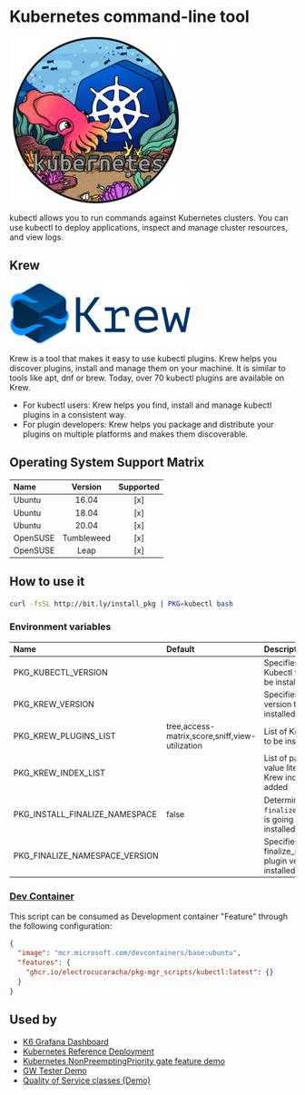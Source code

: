 # Kubernetes command-line tool

![Logo](../../docs/img/kubectl.png)

kubectl allows you to run commands against Kubernetes clusters. You
can use kubectl to deploy applications, inspect and manage cluster
resources, and view logs.

## Krew

![Logo](../../docs/img/krew.png)

Krew is a tool that makes it easy to use kubectl plugins. Krew helps
you discover plugins, install and manage them on your machine. It is
similar to tools like apt, dnf or brew. Today, over 70 kubectl plugins
are available on Krew.

- For kubectl users: Krew helps you find, install and manage kubectl
  plugins in a consistent way.
- For plugin developers: Krew helps you package and distribute your
  plugins on multiple platforms and makes them discoverable.

## Operating System Support Matrix

| Name     |  Version   | Supported |
| :------- | :--------: | :-------: |
| Ubuntu   |   16.04    |    [x]    |
| Ubuntu   |   18.04    |    [x]    |
| Ubuntu   |   20.04    |    [x]    |
| OpenSUSE | Tumbleweed |    [x]    |
| OpenSUSE |    Leap    |    [x]    |

## How to use it

```bash
curl -fsSL http://bit.ly/install_pkg | PKG=kubectl bash
```

### Environment variables

| Name                           | Default                                         | Description                                                     |
| :----------------------------- | :---------------------------------------------- | :-------------------------------------------------------------- |
| PKG_KUBECTL_VERSION            |                                                 | Specifies the Kubectl version to be installed                   |
| PKG_KREW_VERSION               |                                                 | Specifies the Krew version to be installed                      |
| PKG_KREW_PLUGINS_LIST          | tree,access-matrix,score,sniff,view-utilization | List of Krew plugins to be installed                            |
| PKG_KREW_INDEX_LIST            |                                                 | List of pair key-value literals of Krew indices to be added     |
| PKG_INSTALL_FINALIZE_NAMESPACE | false                                           | Determines if `finalize_namespace` is going to be installed     |
| PKG_FINALIZE_NAMESPACE_VERSION |                                                 | Specifies the finalize_namespace plugin version to be installed |

### [Dev Container](https://containers.dev/overview)

This script can be consumed as Development container "Feature" through the
following configuration:

```json
{
  "image": "mcr.microsoft.com/devcontainers/base:ubuntu",
  "features": {
    "ghcr.io/electrocucaracha/pkg-mgr_scripts/kubectl:latest": {}
  }
}
```

## Used by

- [K6 Grafana Dashboard](https://github.com/electrocucaracha/k6board)
- [Kubernetes Reference Deployment](https://github.com/electrocucaracha/krd)
- [Kubernetes NonPreemptingPriority gate feature demo](https://github.com/electrocucaracha/k8s-NonPreemptingPriority-demo)
- [GW Tester Demo](https://github.com/electrocucaracha/gw-tester)
- [Quality of Service classes (Demo)](https://github.com/electrocucaracha/k8s-SuspendResume-demo)
